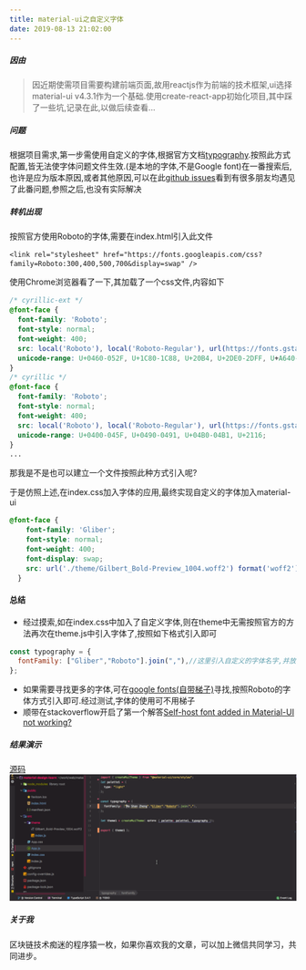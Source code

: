 ```yaml
---
title: material-ui之自定义字体
date: 2019-08-13 21:02:00
---
```


##### 因由
> 因近期使需项目需要构建前端页面,故用reactjs作为前端的技术框架,ui选择material-ui v4.3.1作为一个基础.使用create-react-app初始化项目,其中踩了一些坑,记录在此,以做后续查看...

##### 问题
根据项目需求,第一步需使用自定义的字体,根据官方文档[typography](https://material-ui.com/zh/customization/typography/).按照此方式配置,皆无法使字体问题文件生效.(是本地的字体,不是Google font)在一番搜索后,也许是应为版本原因,或者其他原因,可以在此[github issues](https://github.com/google/material-design-icons/issues/205)看到有很多朋友均遇见了此番问题,参照之后,也没有实际解决

##### 转机出现
按照官方使用Roboto的字体,需要在index.html引入此文件  
 
```
<link rel="stylesheet" href="https://fonts.googleapis.com/css?family=Roboto:300,400,500,700&display=swap" />
```
 
使用Chrome浏览器看了一下,其加载了一个css文件,内容如下

``` css 
/* cyrillic-ext */
@font-face {
  font-family: 'Roboto';
  font-style: normal;
  font-weight: 400;
  src: local('Roboto'), local('Roboto-Regular'), url(https://fonts.gstatic.com/s/roboto/v20/KFOmCnqEu92Fr1Mu72xKKTU1Kvnz.woff2) format('woff2');
  unicode-range: U+0460-052F, U+1C80-1C88, U+20B4, U+2DE0-2DFF, U+A640-A69F, U+FE2E-FE2F;
}
/* cyrillic */
@font-face {
  font-family: 'Roboto';
  font-style: normal;
  font-weight: 400;
  src: local('Roboto'), local('Roboto-Regular'), url(https://fonts.gstatic.com/s/roboto/v20/KFOmCnqEu92Fr1Mu5mxKKTU1Kvnz.woff2) format('woff2');
  unicode-range: U+0400-045F, U+0490-0491, U+04B0-04B1, U+2116;
}
...
```
那我是不是也可以建立一个文件按照此种方式引入呢?

于是仿照上述,在index.css加入字体的应用,最终实现自定义的字体加入material-ui

```css
@font-face {
    font-family: 'Gliber';
    font-style: normal;
    font-weight: 400;
    font-display: swap;
    src: url('./theme/Gilbert_Bold-Preview_1004.woff2') format('woff2');
  }
```

#### 总结
* 经过摸索,如在index.css中加入了自定义字体,则在theme中无需按照官方的方法再次在theme.js中引入字体了,按照如下格式引入即可

```JavaScript
const typography = {
  fontFamily: ["Gliber","Roboto"].join(","),//这里引入自定义的字体名字,并放在第一
};
```

* 如果需要寻找更多的字体,可在[google fonts(自带梯子)](https://fonts.google.com/)寻找,按照Roboto的字体方式引入即可.经过测试,字体的使用可不用梯子
* 顺带在stackoverflow开启了第一个解答[Self-host font added in Material-UI not working?
](https://stackoverflow.com/questions/57108085/self-host-font-added-in-material-ui-not-working/57450653#57450653)

##### 结果演示
[源码](https://github.com/shaokun11/material-ui-learn/tree/v1.0)  
![material-ui self host font](/react/material-ui-font.gif) 
##### 关于我
区块链技术痴迷的程序猿一枚，如果你喜欢我的文章，可以加上微信共同学习，共同进步。  




